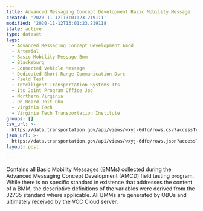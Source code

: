 ```yaml
---
title: Advanced Messaging Concept Development Basic Mobility Message
created: '2020-11-12T13:01:23.219111'
modified: '2020-11-12T13:01:23.219118'
state: active
type: dataset
tags:
  - Advanced Messaging Concept Development Amcd
  - Arterial
  - Basic Mobility Message Bmm
  - Blacksburg
  - Connected Vehicle Message
  - Dedicated Short Range Communication Dsrc
  - Field Test
  - Intelligent Transportation Systems Its
  - Its Joint Program Office Jpo
  - Northern Virginia
  - On Board Unit Obu
  - Virginia Tech
  - Virginia Tech Transportation Institute
groups: []
csv_url: >-
  https://data.transportation.gov/api/views/wxyj-6dfq/rows.csv?accessType=DOWNLOAD
json_url: >-
  https://data.transportation.gov/api/views/wxyj-6dfq/rows.json?accessType=DOWNLOAD
layout: post

---
```

Contains all Basic Mobility Messages (BMMs) collected during the Advanced Messaging Concept Development (AMCD) field testing program. While there is no specific standard in existence that addresses the content of a BMM, the descriptive definitions of the variables were derived from the J2735 standard where applicable. All BMMs are generated by OBUs and ultimately received by the VCC Cloud server.
